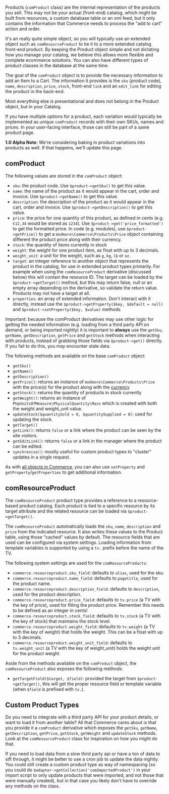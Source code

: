 Products (`comProduct` class) are the internal representation of the products you sell. This may not be your actual (front-end) catalog, which might be built from resources, a custom database table or an xml feed, but it only contains the information that Commerce needs to process the "add to cart" action and order.

It's an really quite simple object, so you will typically use an extended object such as `comResourceProduct` to tie it to a more extended catalog front-end product. By keeping the Product object simple and not dictating how you manage your catalog, we believe this allows more flexible and complete ecommerce solutions. You can also have different types of product classes in the database at the same time.

The goal of the `comProduct` object is to provide the necessary information to add an Item to a Cart. The information it provides is the `sku` (product code), `name`, `description`, `price`, `stock`, front-end `link` and an `edit_link` for editing the product in the back-end.
 
Most everything else is presentational and does not belong in the Product object, but in your Catalog.

If you have multiple options for a product, each variation would typically be implemented as unique `comProduct` records with their own SKUs, names and prices. In your user-facing interface, those can still be part of a same product page.

**1.0 Alpha Note**: We're considering baking in product variations into products as well. If that happens, we'll update this page. 

## comProduct

The following values are stored in the `comProduct` object:

- `sku`: the product code. Use `$product->getSku()` to get this value.
- `name`: the name of the product as it would appear in the cart, order and invoice. Use `$product->getName()` to get this value.
- `description`: the description of the product as it would appear in the cart, order and invoice. Use `$product->getDescription()` to get this value.
- `price`: the price for one quantity of this product, as defined in cents (e.g. `€12,34` would be stored as `1234`). Use `$product->get('price_formatted')` to get the formatted price. In code (e.g. modules), use `$product->getPrice()` to get  a `modmore\Commerce\Products\Price` object containing different the product price along with their currency. 
- `stock`: the quantity of items currently in stock
- `weight`: the weight for one product item, as float with up to 3 decimals. 
- `weight_unit`: a unit for the weight, such as `g`, `kg`, `lb` or `oz`. 
- `target`: an integer reference to another object that represents the product in the catalog, for use in extended product types primarily. For example when using the `comResourceProduct` derivative (discussed below) this will contain the resource ID. The target can be loaded by the `$product->getTarget()` method, but this may return false, null or an empty array depending on the derivative, so validate the return value. Products may not have a target at all.
- `properties`: an array of extended information. Don't interact with it directly, instead use the `$product->getProperty($key, $default = null)` and `$product->setProperty($key, $value)` methods.

Important: because the comProduct derivatives may use other logic for getting the needed information (e.g. loading from a third party API on demand, or being imported nightly) it is important to **always** use the `getSku`, `getName`, `getDescription`, `getPrice` and `getStock` methods when interacting with products, instead of grabbing those fields via `$product->get()` directly. If you fail to do this, you may encounter stale data.

The following methods are available on the base `comProduct` object:

- `getSku()`
- `getName()`
- `getDescription()`
- `getPrice()`: returns an instance of `modmore\Commerce\Products\Price` with the price(s) for the product along with the [currency](../Currencies)
- `getStock()`: returns the quantity of products in stock currently
- `getWeight()`: returns an instance of `PhpUnitsOfMeasure\PhysicalQuantity\Mass` which is created with both the weight and weight_unit value.
- `updateStock($quantitySold = 0, $quantitySupplied = 0)`: used for updating the stock. 
- `getTarget()`
- `getLink()`: returns `false` or a link where the product can be seen by the site visitors.
- `getEditLink()`: returns `false` or a link in the manager where the product can be edited.
- `synchronise()`: mostly useful for custom product types to "cluster" updates in a single request. 

As with [all objects in Commerce](Base_Class), you can also use `setProperty` and `getProperty`/`getProperties` to get additional information.

## comResourceProduct

The `comResourceProduct` product type provides a reference to a resource-based product catalog. Each product is tied to a specific resource by its target attribute and the related resource can be loaded via `$product->getTarget()`.

The `comResourceProduct` automatically loads the `sku`, `name`, `description` and `price` from the indicated resource. It also writes these values to the Product table, using those "cached" values by default. The resource fields that are used can be configured via system settings. Loading information from template variables is supported by using a `tv.` prefix before the name of the TV. 

The following system settings are used for the `comResourceProducts`:

- `commerce.resourceproduct.sku_field`: defaults to `alias`, used for the sku.
- `commerce.resourceproduct.name_field`: defaults to `pagetitle`, used for the product name.
- `commerce.resourceproduct.description_field`: defaults to `description`, used for the product description.
- `commerce.resourceproduct.price_field`: defaults to `tv.price` (a TV with the key of price), used for filling the product price. Remember this needs to be defined as an integer in cents!
- `commerce.resourceproduct.stock_field`: defaults to `tv.stock` (a TV with the key of stock) that maintains the stock level.
- `commerce.resourceproduct.weight_field`: defaults to `tv.weight` (a TV with the key of weight) that holds the weight. This can be a float with up to 3 decimals. 
- `commerce.resourceproduct.weight_unit_field`: defaults to `tv.weight_unit` (a TV with the key of weight_unit) holds the weight unit for the product weight. 

Aside from the methods available on the `comProduct` object, the `comResourceProduct` also exposes the following methods:

- `getTargetField($target, $field)`: provided the target from `$product->getTarget()`, this will get the proper resource field or template variable (when `$field` is prefixed with `tv.`).

## Custom Product Types

Do you need to integrate with a third party API for your product details, or want to load it from another table? All that Commerce cares about is that you provide it a `comProduct` derivative which exposes the `getSku`, `getName`, `getDescription`, `getPrice`, `getStock`, `getWeight` and `updateStock` methods. Look at the `comResourceProduct` class for inspiration on how you might do that.

If you need to load data from a slow third party api or have a ton of data to sift through, it might be better to use a cron job to update the data nightly. You could still create a custom product type as way of namespacing (so you could do `$adapter->getCollection('comImportedProduct')` in your import script to only update products that were imported, and not those that were manually created), but in that case you likely don't have to override any methods on the class.
